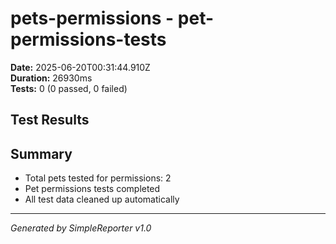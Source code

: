 # pets-permissions - pet-permissions-tests

**Date:** 2025-06-20T00:31:44.910Z  
**Duration:** 26930ms  
**Tests:** 0 (0 passed, 0 failed)

## Test Results



## Summary

- Total pets tested for permissions: 2
- Pet permissions tests completed
- All test data cleaned up automatically

---
*Generated by SimpleReporter v1.0*
